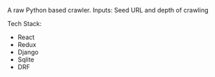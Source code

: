 

A raw Python based crawler. Inputs: Seed URL and depth of crawling

Tech Stack:
- React
- Redux
- Django
- Sqlite
- DRF
